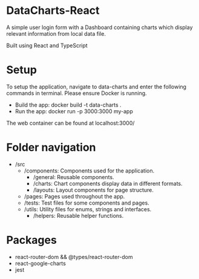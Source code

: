 # DataCharts-React
A simple user login form with a Dashboard containing charts which display relevant information from local data file.

Built using React and TypeScript

# Setup
To setup the application, navigate to data-charts and enter the following commands in terminal.
Please ensure Docker is running.

  - Build the app: docker build -t data-charts .
  - Run the app: docker run -p 3000:3000 my-app

The web container can be found at localhost:3000/

# Folder navigation

- /src
  - /components: Components used for the application.
    - /general: Reusable components.
    - /charts: Chart components display data in different formats.
    - /layouts: Layout components for page structure.
  - /pages: Pages used throughout the app.
  - /tests: Test files for some components and pages.
  - /utils: Utility files for enums, strings and interfaces.
    - /helpers: Reusable helper functions.

# Packages

- react-router-dom && @types/react-router-dom
- react-google-charts
- jest
